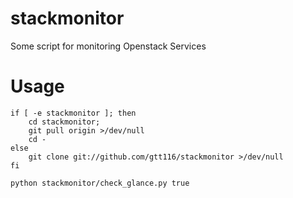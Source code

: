 stackmonitor
============

Some script for monitoring Openstack Services


Usage
=====

    if [ -e stackmonitor ]; then
        cd stackmonitor;
        git pull origin >/dev/null
        cd -
    else
        git clone git://github.com/gtt116/stackmonitor >/dev/null
    fi

    python stackmonitor/check_glance.py true
